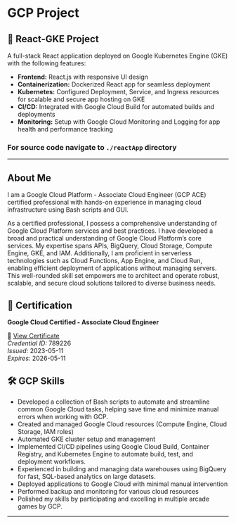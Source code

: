 # GCP Project

## 🚀 React-GKE Project

A full-stack React application deployed on Google Kubernetes Engine (GKE) with the following features:

- **Frontend:** React.js with responsive UI design
- **Containerization:** Dockerized React app for seamless deployment
- **Kubernetes:** Configured Deployment, Service, and Ingress resources for scalable and secure app hosting on GKE
- **CI/CD:** Integrated with Google Cloud Build for automated builds and deployments
- **Monitoring:** Setup with Google Cloud Monitoring and Logging for app health and performance tracking

### For source code navigate to `./reactApp` directory

---

## About Me
I am a Google Cloud Platform - Associate Cloud Engineer (GCP ACE) certified professional with hands-on experience in managing cloud infrastructure using Bash scripts and GUI. 

As a certified professional, I possess a comprehensive understanding of Google Cloud Platform services and best practices. I have developed a broad and practical understanding of Google Cloud Platform’s core services. My expertise spans APIs, BigQuery, Cloud Storage, Compute Engine, GKE, and IAM. Additionally, I am proficient in serverless technologies such as Cloud Functions, App Engine, and Cloud Run, enabling efficient deployment of applications without managing servers. This well-rounded skill set empowers me to architect and operate robust, scalable, and secure cloud solutions tailored to diverse business needs.




## 📜 Certification

**Google Cloud Certified - Associate Cloud Engineer**  

🔗 [View Certificate](https://google.accredible.com/1b58e7a9-946b-4f84-8862-072f81da98fd)  
*Credential ID:* 789226  
*Issued:* 2023-05-11  
*Expires:* 2026-05-11 



## 🛠️ GCP Skills


- Developed a collection of Bash scripts to automate and streamline common Google Cloud tasks, helping save time and minimize manual errors when working with GCP.
- Created and managed Google Cloud resources (Compute Engine, Cloud Storage, IAM roles)
- Automated GKE cluster setup and management
- Implemented CI/CD pipelines using Google Cloud Build, Container Registry, and Kubernetes Engine to automate build, test, and deployment workflows.
- Experienced in building and managing data warehouses using BigQuery for fast, SQL-based analytics on large datasets.
- Deployed applications to Google Cloud with minimal manual intervention
- Performed backup and monitoring for various cloud resources
- Polished my skills by participating and excelling in multiple arcade games by GCP.



---
